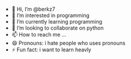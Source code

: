 - 👋 Hi, I’m @berkz7
- 👀 I’m interested in programming
- 🌱 I’m currently learning programming
- 💞️ I’m looking to collaborate on python 
- 📫 How to reach me ...
- 😄 Pronouns: i hate people who uses pronouns
- ⚡ Fun fact: i want to learn heavly

<!---
berkz7/berkz7 is a ✨ special ✨ repository because its `README.md` (this file) appears on your GitHub profile.
You can click the Preview link to take a look at your changes.
--->
